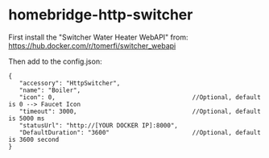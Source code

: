 # homebridge-http-switcher

First install the "Switcher Water Heater WebAPI" from:
https://hub.docker.com/r/tomerfi/switcher_webapi

Then add to the config.json:

 ``` 
{
    "accessory": "HttpSwitcher",
    "name": "Boiler",
    "icon": 0,                                      //Optional, default is 0 --> Faucet Icon
    "timeout": 3000,                                //Optional, default is 5000 ms
    "statusUrl": "http://[YOUR DOCKER IP]:8000",
    "DefaultDuration": "3600"                       //Optional, default is 3600 second 
}
 ``` 
